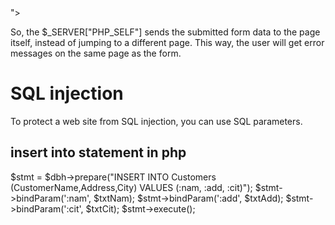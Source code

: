 <form method="post" action="<?php echo htmlspecialchars($_SERVER["PHP_SELF"]);?>">
  
  So, the $_SERVER["PHP_SELF"] sends the submitted form data to the page itself, instead of jumping to a different page. This way, the user will get error messages on the same page as the form.
  
  
SQL injection
==============
To protect a web site from SQL injection, you can use SQL parameters.

insert into statement in php
-------------------------------

$stmt = $dbh->prepare("INSERT INTO Customers (CustomerName,Address,City)
VALUES (:nam, :add, :cit)");
$stmt->bindParam(':nam', $txtNam);
$stmt->bindParam(':add', $txtAdd);
$stmt->bindParam(':cit', $txtCit);
$stmt->execute();
